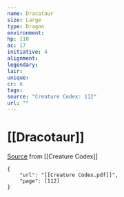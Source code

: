 ```yaml
---
name: Dracotaur
size: Large
type: Dragon
environment: 
hp: 110
ac: 17
initiative: 4
alignment: 
legendary: 
lair: 
unique: 
cr: 6
tags: 
source: "Creature Codex: 112"
url: ""
---
```

# [[Dracotaur]]

[Source](zotero://open-pdf/library/items/NTNKJRHG?page=112) from [[Creature Codex]]

```pdf
{
	"url": "[[Creature Codex.pdf]]",
	"page": [112]
}
```

